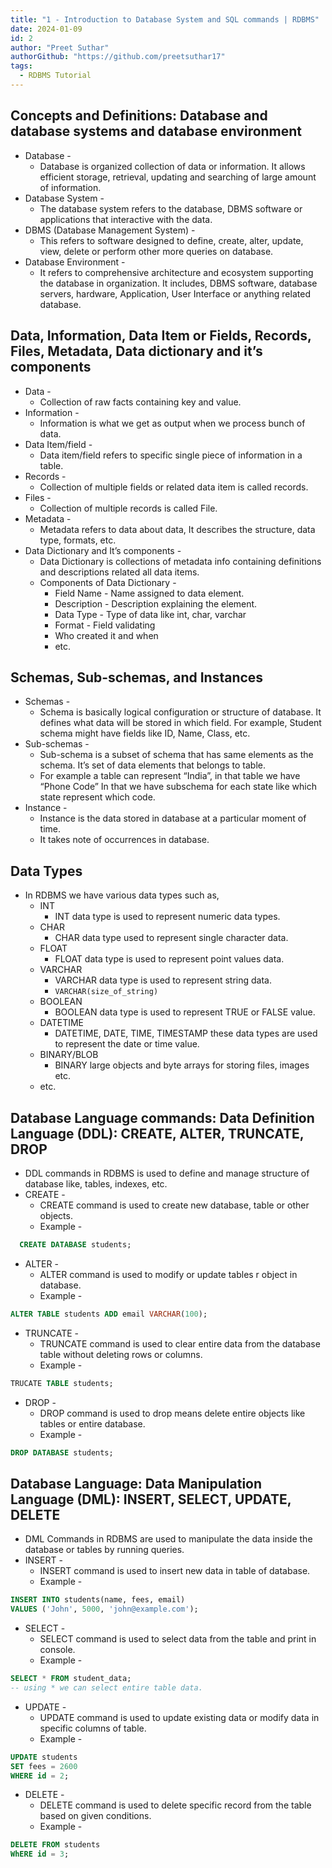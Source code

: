 ```yaml
---
title: "1 - Introduction to Database System and SQL commands | RDBMS"
date: 2024-01-09
id: 2
author: "Preet Suthar"
authorGithub: "https://github.com/preetsuthar17"
tags:
  - RDBMS Tutorial
---
```


## Concepts and Definitions: Database and database systems and database environment

- Database -
  - Database is organized collection of data or information. It allows efficient storage, retrieval, updating and searching of large amount of information.
- Database System -
  - The database system refers to the database, DBMS software or applications that interactive with the data.
- DBMS (Database Management System) -
  - This refers to software designed to define, create, alter, update, view, delete or perform other more queries on database.
- Database Environment -
  - It refers to comprehensive architecture and ecosystem supporting the database in organization. It includes, DBMS software, database servers, hardware, Application, User Interface or anything related database.

## Data, Information, Data Item or Fields, Records, Files, Metadata, Data dictionary and it’s components

- Data -
  - Collection of raw facts containing key and value.
- Information -
  - Information is what we get as output when we process bunch of data.
- Data Item/field -
  - Data item/field refers to specific single piece of information in a table.
- Records -
  - Collection of multiple fields or related data item is called records.
- Files -
  - Collection of multiple records is called File.
- Metadata -
  - Metadata refers to data about data, It describes the structure, data type, formats, etc.
- Data Dictionary and It’s components -
  - Data Dictionary is collections of metadata info containing definitions and descriptions related all data items.
  - Components of Data Dictionary -
    - Field Name - Name assigned to data element.
    - Description - Description explaining the element.
    - Data Type - Type of data like int, char, varchar
    - Format - Field validating
    - Who created it and when
    - etc.

## Schemas, Sub-schemas, and Instances

- Schemas -
  - Schema is basically logical configuration or structure of database. It defines what data will be stored in which field. For example, Student schema might have fields like ID, Name, Class, etc.
- Sub-schemas -
  - Sub-schema is a subset of schema that has same elements as the schema. It’s set of data elements that belongs to table.
  - For example a table can represent “India”, in that table we have “Phone Code” In that we have subschema for each state like which state represent which code.
- Instance -
  - Instance is the data stored in database at a particular moment of time.
  - It takes note of occurrences in database.

## Data Types

- In RDBMS we have various data types such as,
  - INT
    - INT data type is used to represent numeric data types.
  - CHAR
    - CHAR data type used to represent single character data.
  - FLOAT
    - FLOAT data type is used to represent point values data.
  - VARCHAR
    - VARCHAR data type is used to represent string data.
    - `VARCHAR(size_of_string)`
  - BOOLEAN
    - BOOLEAN data type is used to represent TRUE or FALSE value.
  - DATETIME
    - DATETIME, DATE, TIME, TIMESTAMP these data types are used to represent the date or time value.
  - BINARY/BLOB
    - BINARY large objects and byte arrays for storing files, images etc.
  - etc.

## Database Language commands: Data Definition Language (DDL): CREATE, ALTER, TRUNCATE, DROP

- DDL commands in RDBMS is used to define and manage structure of database like, tables, indexes, etc.
- CREATE -
  - CREATE command is used to create new database, table or other objects.
  - Example -

```sql
  CREATE DATABASE students;
```

- ALTER -
  - ALTER command is used to modify or update tables r object in database.
  - Example -

```sql
ALTER TABLE students ADD email VARCHAR(100);
```

- TRUNCATE -
  - TRUNCATE command is used to clear entire data from the database table without deleting rows or columns.
  - Example -

```sql
TRUCATE TABLE students;
```

- DROP -
  - DROP command is used to drop means delete entire objects like tables or entire database.
  - Example -

```sql
DROP DATABASE students;
```

## Database Language: Data Manipulation Language (DML): INSERT, SELECT, UPDATE, DELETE

- DML Commands in RDBMS are used to manipulate the data inside the database or tables by running queries.
- INSERT -
  - INSERT command is used to insert new data in table of database.
  - Example -

```sql
INSERT INTO students(name, fees, email)
VALUES ('John', 5000, 'john@example.com');
```

- SELECT -
  - SELECT command is used to select data from the table and print in console.
  - Example -

```sql
SELECT * FROM student_data;
-- using * we can select entire table data.
```

- UPDATE -
  - UPDATE command is used to update existing data or modify data in specific columns of table.
  - Example -

```sql
UPDATE students
SET fees = 2600
WHERE id = 2;
```

- DELETE -
  - DELETE command is used to delete specific record from the table based on given conditions.
  - Example -

```sql
DELETE FROM students
WhERE id = 3;
```
